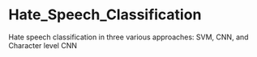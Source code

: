 # Hate_Speech_Classification
Hate speech classification in three various approaches: SVM, CNN, and Character level CNN
